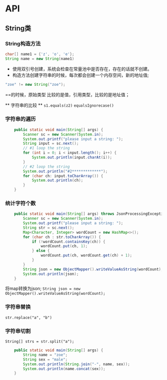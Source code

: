 # API 

## String类 

### String构造方法

```java
char[] name1 = {'z', 'o', 'e'};
String name = new String(name1)
```
+ 使用双引号创建，系统会检查在常量池中是否存在，存在的话就不创建。
+ 构造方法创建字符串的时候，每次都会创建一个内存空间，新的地址值; 

```java
"zoe" != new String("zoe");
```
==的时候，原始类型 比较的是值，引用类型，比较的是地址值；

** 字符串的比较 ** 
`s1.equals(z2)`
`equalsIgnorecase()`

### 字符串的遍历

```java
    public static void main(String[] args) {
        Scanner sc = new Scanner(System.in);
        System.out.printf("please input a string: ");
        String input = sc.next();
        // #1 loop the string
        for (int i = 0; i < input.length(); i++) {
            System.out.println(input.charAt(i));
        }
        // #2 loop the string
        System.out.println("#2*************");
        for (char ch: input.toCharArray()) {
            System.out.println(ch);
        }
    }
```

### 统计字符个数 
```java
    public static void main(String[] args) throws JsonProcessingException {
        Scanner sc = new Scanner(System.in);
        System.out.printf("please input a string: ");
        String str = sc.next();
        Map<Character, Integer> wordCount = new HashMap<>();
        for (char ch : str.toCharArray()) {
            if (!wordCount.containsKey(ch)) {
                wordCount.put(ch, 1);
            } else {
                wordCount.put(ch, wordCount.get(ch) + 1);
            }
        }
        String json = new ObjectMapper().writeValueAsString(wordCount);
        System.out.println(json);
    }
```
将map转换为json;
`String json = new ObjectMapper().writeValueAsString(wordCount);`


### 字符串替换

`str.replace("a", "b")`

### 字符串切割

`String[] strs = str.split("a");`

```java
    public static void main(String[] args) {
        String name = "zoe";
        String sex = "male";
        System.out.println(String.join("-", name, sex));
        System.out.println(name.concat(sex));
    }
```
